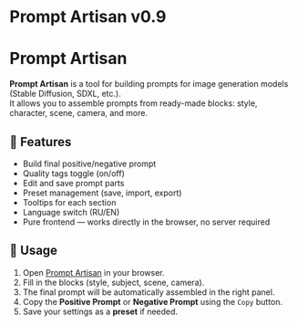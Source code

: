 # Prompt Artisan v0.9

# Prompt Artisan

**Prompt Artisan** is a tool for building prompts for image generation models (Stable Diffusion, SDXL, etc.).  
It allows you to assemble prompts from ready-made blocks: style, character, scene, camera, and more.  

## 🔧 Features
- Build final positive/negative prompt
- Quality tags toggle (on/off)
- Edit and save prompt parts
- Preset management (save, import, export)
- Tooltips for each section
- Language switch (RU/EN)
- Pure frontend — works directly in the browser, no server required

## 🚀 Usage
1. Open [Prompt Artisan](https://grvelvet.github.io/prompt-artisan/) in your browser.  
2. Fill in the blocks (style, subject, scene, camera).  
3. The final prompt will be automatically assembled in the right panel.  
4. Copy the **Positive Prompt** or **Negative Prompt** using the `Copy` button.  
5. Save your settings as a **preset** if needed.
